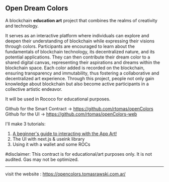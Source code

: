 ## Open Dream Colors

A blockchain **education art** project that combines the realms of creativity and technology.

It serves as an interactive platform where individuals can explore and deepen their understanding of blockchain while expressing their visions through colors. Participants are encouraged to learn about the fundamentals of blockchain technology, its decentralized nature, and its potential applications. They can then contribute their dream color to a shared digital canvas, representing their aspirations and dreams within the blockchain space. Each color added is recorded on the blockchain, ensuring transparency and immutability, thus fostering a collaborative and decentralized art experience. Through this project, people not only gain knowledge about blockchain but also become active participants in a collective artistic endeavor.

It will be used in Rococo for educational purposes.

Github for the Smart Contract -> https://github.com/rtomas/openColors
Github for the UI -> https://github.com/rtomas/openColors-web

I'll make 3 tutorials:

1. [A beginner's guide to interacting with the App Art!](https://rtomas.hashnode.dev/how-to-use-the-open-dream-colors-art-app-with-your-own-wallet-and-ask-for-rocs)
2. The UI with next.js & useink library
3. Using it with a wallet and some ROCs

#disclaimer: This contract is for educational/art purposes only. It is not audited. Gas may not be optimized.

---

visit the website : https://opencolors.tomasrawski.com.ar/
